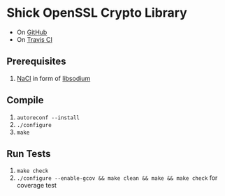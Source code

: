 # Shick OpenSSL Crypto Library

* On [GitHub](https://github.com/lukaspustina/shick_crypto)
* On [Travis CI](https://travis-ci.org/lukaspustina/shick_crypto)

## Prerequisites

1. [NaCl](http://nacl.cace-project.eu) in form of [libsodium](https://github.com/jedisct1/libsodium)

## Compile

1. `autoreconf --install`
1. `./configure`
1. `make`

## Run Tests

1. `make check` 
1. `./configure --enable-gcov && make clean && make && make check` for coverage test



